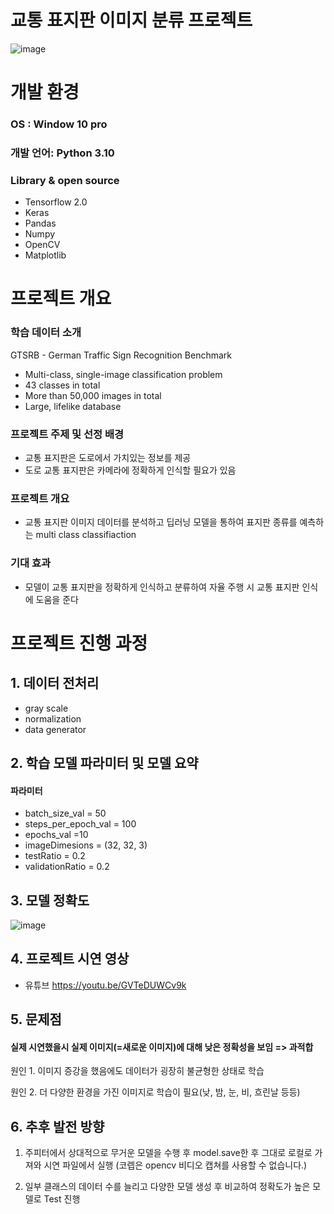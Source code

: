 # 교통 표지판 이미지 분류 프로젝트
![image](https://user-images.githubusercontent.com/94281700/169782374-d96e277c-7133-49ca-ac7c-0e66dcbe2b7c.png)

# 개발 환경
### OS : Window 10 pro
### 개발 언어: Python 3.10
### Library & open source
- Tensorflow 2.0
- Keras
- Pandas
- Numpy
- OpenCV
- Matplotlib

# 프로젝트 개요

### 학습 데이터 소개

GTSRB - German Traffic Sign Recognition Benchmark

- Multi-class, single-image classification problem
- 43 classes in total
- More than 50,000 images in total
- Large, lifelike database

### 프로젝트 주제 및 선정 배경
- 교통 표지판은 도로에서 가치있는 정보를 제공
- 도로 교통 표지판은 카메라에 정확하게 인식할 필요가 있음

### 프로젝트 개요
- 교통 표지판 이미지 데이터를 분석하고 딥러닝 모델을 통하여 표지판 종류를 예측하는 multi class classifiaction

### 기대 효과
- 모델이 교통 표지판을 정확하게 인식하고 분류하여 자율 주행 시 교통 표지판 인식에 도움을 준다

# 프로젝트 진행 과정

## 1. 데이터 전처리
- gray scale
- normalization
- data generator

## 2. 학습 모델 파라미터 및 모델 요약
#### 파라미터
- batch_size_val = 50
- steps_per_epoch_val = 100
- epochs_val =10
- imageDimesions = (32, 32, 3)
- testRatio = 0.2
- validationRatio = 0.2

## 3. 모델 정확도
![image](https://user-images.githubusercontent.com/94281700/169780851-db498c39-c773-4204-9df0-a4b32716455d.png)

## 4. 프로젝트 시연 영상
- 유튜브
https://youtu.be/GVTeDUWCv9k

## 5. 문제점
#### 실제 시연했을시 실제 이미지(=새로운 이미지)에 대해 낮은 정확성을 보임 => 과적합

원인 1. 이미지 증강을 했음에도 데이터가 굉장히 불균형한 상태로 학습

원인 2. 더 다양한 환경을 가진 이미지로 학습이 필요(낮, 밤, 눈, 비, 흐린날 등등)

## 6. 추후 발전 방향
1. 주피터에서 상대적으로 무거운 모델을 수행 후 model.save한 후 그대로 로컬로 가져와 시연 파일에서 실행
(코렙은 opencv 비디오 캡쳐를 사용할 수 없습니다.)

2. 일부 클래스의 데이터 수를 늘리고 다양한 모델 생성 후 비교하여 정확도가 높은 모델로 Test 진행 
